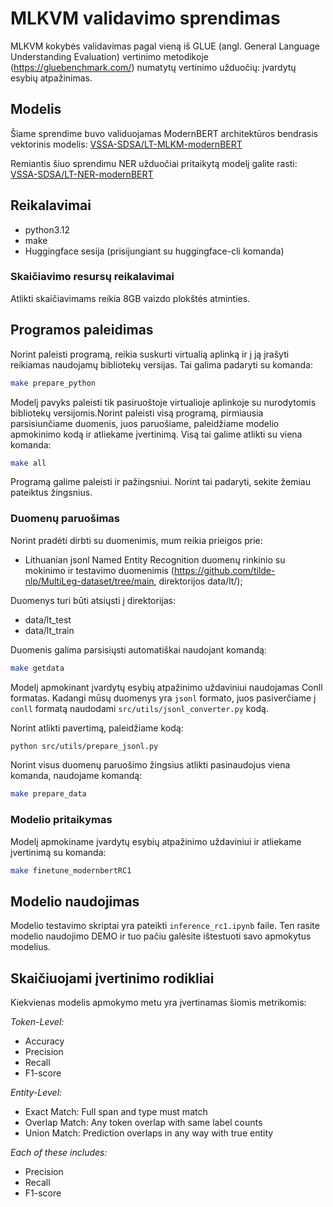 # MLKVM validavimo sprendimas

MLKVM kokybės validavimas pagal vieną iš GLUE (angl. General Language Understanding Evaluation) vertinimo metodikoje (https://gluebenchmark.com/) numatytų vertinimo užduočių: įvardytų esybių atpažinimas.

## Modelis

Šiame sprendime buvo validuojamas ModernBERT architektūros bendrasis vektorinis modelis: [VSSA-SDSA/LT-MLKM-modernBERT](https://huggingface.co/VSSA-SDSA/LT-MLKM-modernBERT)

Remiantis šiuo sprendimu NER užduočiai pritaikytą modelį galite rasti: [VSSA-SDSA/LT-NER-modernBERT](https://huggingface.co/VSSA-SDSA/LT-NER-modernBERT)

## Reikalavimai

- python3.12
- make
- Huggingface sesija (prisijungiant su huggingface-cli komanda)

### Skaičiavimo resursų reikalavimai

Atlikti skaičiavimams reikia 8GB vaizdo plokštės atminties.

## Programos paleidimas

Norint paleisti programą, reikia suskurti virtualią aplinką ir į ją įrašyti reikiamas naudojamų bibliotekų versijas. Tai galima padaryti su komanda:
```bash
make prepare_python
```

Modelį pavyks paleisti tik pasiruoštoje virtualioje aplinkoje su nurodytomis bibliotekų versijomis.Norint paleisti visą programą, pirmiausia parsisiunčiame duomenis, juos paruošiame, paleidžiame modelio apmokinimo kodą ir atliekame įvertinimą. Visą tai galime atlikti su viena komanda:
```bash
make all
```

Programą galime paleisti ir pažingsniui. Norint tai padaryti, sekite žemiau pateiktus žingsnius.

### Duomenų paruošimas

Norint pradėti dirbti su duomenimis, mum reikia prieigos prie:
- Lithuanian jsonl Named Entity Recognition duomenų rinkinio su mokinimo ir testavimo duomenimis (https://github.com/tilde-nlp/MultiLeg-dataset/tree/main, direktorijos data/lt/);

Duomenys turi būti atsiųsti į direktorijas:
- data/lt_test
- data/lt_train

Duomenis galima parsisiųsti automatiškai naudojant komandą:
```bash
make getdata
```

Modelį apmokinant įvardytų esybių atpažinimo uždaviniui naudojamas Conll formatas. Kadangi mūsų duomenys yra `jsonl` formato, juos pasiverčiame į `conll` formatą naudodami `src/utils/jsonl_converter.py` kodą.

Norint atlikti pavertimą, paleidžiame kodą:

```bash
python src/utils/prepare_jsonl.py
```

Norint visus duomenų paruošimo žingsius atlikti pasinaudojus viena komanda, naudojame komandą:
```bash
make prepare_data
```

### Modelio pritaikymas

Modelį apmokiname įvardytų esybių atpažinimo uždaviniui ir atliekame įvertinimą su komanda:
```bash
make finetune_modernbertRC1
```

## Modelio naudojimas

Modelio testavimo skriptai yra pateikti `inference_rc1.ipynb` faile. Ten rasite modelio naudojimo DEMO ir tuo pačiu galėsite ištestuoti savo apmokytus modelius.


## Skaičiuojami įvertinimo rodikliai

Kiekvienas modelis apmokymo metu yra įvertinamas šiomis metrikomis:

_Token-Level:_
- Accuracy
- Precision
- Recall
- F1-score

_Entity-Level:_
- Exact Match: Full span and type must match
- Overlap Match: Any token overlap with same label counts
- Union Match: Prediction overlaps in any way with true entity

_Each of these includes:_
- Precision
- Recall
- F1-score